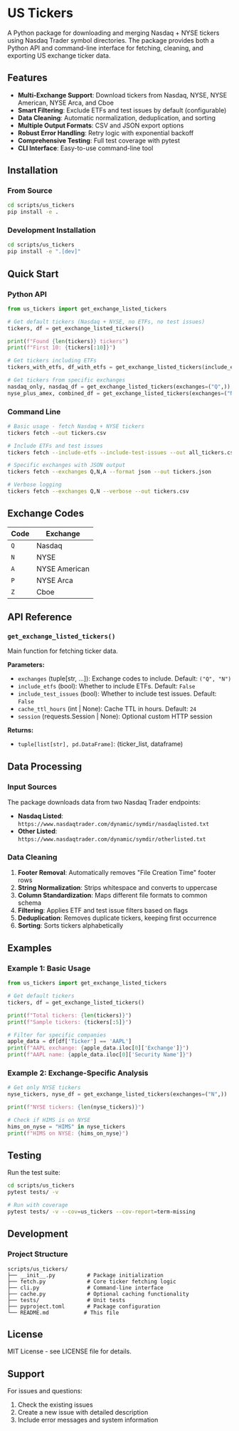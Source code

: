 # US Tickers

A Python package for downloading and merging Nasdaq + NYSE tickers using Nasdaq Trader symbol directories. The package provides both a Python API and command-line interface for fetching, cleaning, and exporting US exchange ticker data.

## Features

- **Multi-Exchange Support**: Download tickers from Nasdaq, NYSE, NYSE American, NYSE Arca, and Cboe
- **Smart Filtering**: Exclude ETFs and test issues by default (configurable)
- **Data Cleaning**: Automatic normalization, deduplication, and sorting
- **Multiple Output Formats**: CSV and JSON export options
- **Robust Error Handling**: Retry logic with exponential backoff
- **Comprehensive Testing**: Full test coverage with pytest
- **CLI Interface**: Easy-to-use command-line tool

## Installation

### From Source

```bash
cd scripts/us_tickers
pip install -e .
```

### Development Installation

```bash
cd scripts/us_tickers
pip install -e ".[dev]"
```

## Quick Start

### Python API

```python
from us_tickers import get_exchange_listed_tickers

# Get default tickers (Nasdaq + NYSE, no ETFs, no test issues)
tickers, df = get_exchange_listed_tickers()

print(f"Found {len(tickers)} tickers")
print(f"First 10: {tickers[:10]}")

# Get tickers including ETFs
tickers_with_etfs, df_with_etfs = get_exchange_listed_tickers(include_etfs=True)

# Get tickers from specific exchanges
nasdaq_only, nasdaq_df = get_exchange_listed_tickers(exchanges=("Q",))
nyse_plus_amex, combined_df = get_exchange_listed_tickers(exchanges=("N", "A"))
```

### Command Line

```bash
# Basic usage - fetch Nasdaq + NYSE tickers
tickers fetch --out tickers.csv

# Include ETFs and test issues
tickers fetch --include-etfs --include-test-issues --out all_tickers.csv

# Specific exchanges with JSON output
tickers fetch --exchanges Q,N,A --format json --out tickers.json

# Verbose logging
tickers fetch --exchanges Q,N --verbose --out tickers.csv
```

## Exchange Codes

| Code | Exchange |
|------|----------|
| `Q`  | Nasdaq |
| `N`  | NYSE |
| `A`  | NYSE American |
| `P`  | NYSE Arca |
| `Z`  | Cboe |

## API Reference

### `get_exchange_listed_tickers()`

Main function for fetching ticker data.

**Parameters:**
- `exchanges` (tuple[str, ...]): Exchange codes to include. Default: `("Q", "N")`
- `include_etfs` (bool): Whether to include ETFs. Default: `False`
- `include_test_issues` (bool): Whether to include test issues. Default: `False`
- `cache_ttl_hours` (int | None): Cache TTL in hours. Default: `24`
- `session` (requests.Session | None): Optional custom HTTP session

**Returns:**
- `tuple[list[str], pd.DataFrame]`: (ticker_list, dataframe)

## Data Processing

### Input Sources

The package downloads data from two Nasdaq Trader endpoints:
- **Nasdaq Listed**: `https://www.nasdaqtrader.com/dynamic/symdir/nasdaqlisted.txt`
- **Other Listed**: `https://www.nasdaqtrader.com/dynamic/symdir/otherlisted.txt`

### Data Cleaning

1. **Footer Removal**: Automatically removes "File Creation Time" footer rows
2. **String Normalization**: Strips whitespace and converts to uppercase
3. **Column Standardization**: Maps different file formats to common schema
4. **Filtering**: Applies ETF and test issue filters based on flags
5. **Deduplication**: Removes duplicate tickers, keeping first occurrence
6. **Sorting**: Sorts tickers alphabetically

## Examples

### Example 1: Basic Usage

```python
from us_tickers import get_exchange_listed_tickers

# Get default tickers
tickers, df = get_exchange_listed_tickers()

print(f"Total tickers: {len(tickers)}")
print(f"Sample tickers: {tickers[:5]}")

# Filter for specific companies
apple_data = df[df['Ticker'] == 'AAPL']
print(f"AAPL exchange: {apple_data.iloc[0]['Exchange']}")
print(f"AAPL name: {apple_data.iloc[0]['Security Name']}")
```

### Example 2: Exchange-Specific Analysis

```python
# Get only NYSE tickers
nyse_tickers, nyse_df = get_exchange_listed_tickers(exchanges=("N",))

print(f"NYSE tickers: {len(nyse_tickers)}")

# Check if HIMS is on NYSE
hims_on_nyse = "HIMS" in nyse_tickers
print(f"HIMS on NYSE: {hims_on_nyse}")
```

## Testing

Run the test suite:

```bash
cd scripts/us_tickers
pytest tests/ -v

# Run with coverage
pytest tests/ -v --cov=us_tickers --cov-report=term-missing
```

## Development

### Project Structure

```
scripts/us_tickers/
├── __init__.py          # Package initialization
├── fetch.py             # Core ticker fetching logic
├── cli.py               # Command-line interface
├── cache.py             # Optional caching functionality
├── tests/               # Unit tests
├── pyproject.toml       # Package configuration
└── README.md           # This file
```

## License

MIT License - see LICENSE file for details.

## Support

For issues and questions:
1. Check the existing issues
2. Create a new issue with detailed description
3. Include error messages and system information
